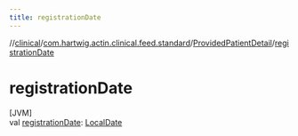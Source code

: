 ```yaml
---
title: registrationDate
---
```

//[clinical](../../../index.html)/[com.hartwig.actin.clinical.feed.standard](../index.html)/[ProvidedPatientDetail](index.html)/[registrationDate](registration-date.html)



# registrationDate



[JVM]\
val [registrationDate](registration-date.html): [LocalDate](https://docs.oracle.com/javase/8/docs/api/java/time/LocalDate.html)




